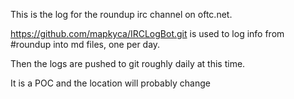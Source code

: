 This is the log for the roundup irc channel on oftc.net.

https://github.com/mapkyca/IRCLogBot.git is used to log
info from #roundup into md files, one per day.

Then the logs are pushed to git roughly daily at this time.

It is a POC and the location will probably change
